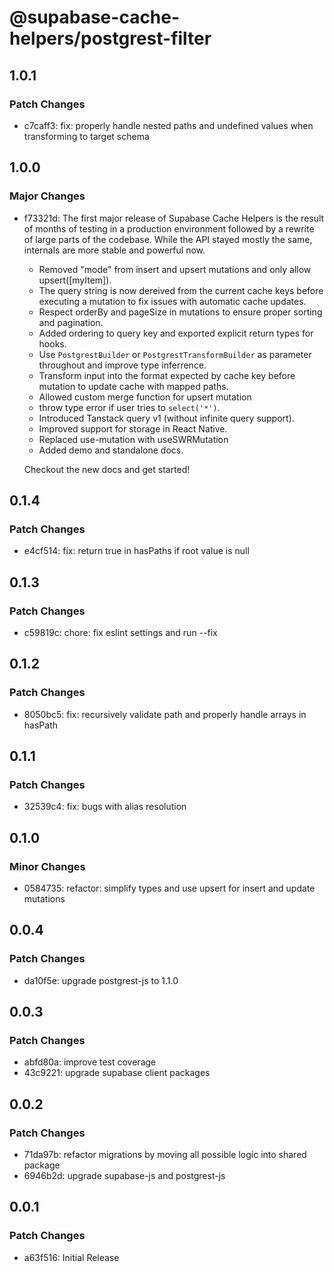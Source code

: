 # @supabase-cache-helpers/postgrest-filter

## 1.0.1

### Patch Changes

- c7caff3: fix: properly handle nested paths and undefined values when transforming to target schema

## 1.0.0

### Major Changes

- f73321d: The first major release of Supabase Cache Helpers is the result of months of testing in a production environment followed by a rewrite of large parts of the codebase. While the API stayed mostly the same, internals are more stable and powerful now.

  - Removed "mode" from insert and upsert mutations and only allow upsert([myItem]).
  - The query string is now dereived from the current cache keys before executing a mutation to fix issues with automatic cache updates.
  - Respect orderBy and pageSize in mutations to ensure proper sorting and pagination.
  - Added ordering to query key and exported explicit return types for hooks.
  - Use `PostgrestBuilder` or `PostgrestTransformBuilder` as parameter throughout and improve type inferrence.
  - Transform input into the format expected by cache key before mutation to update cache with mapped paths.
  - Allowed custom merge function for upsert mutation
  - throw type error if user tries to `select('*')`.
  - Introduced Tanstack query v1 (without infinite query support).
  - Improved support for storage in React Native.
  - Replaced use-mutation with useSWRMutation
  - Added demo and standalone docs.

  Checkout the new docs and get started!

## 0.1.4

### Patch Changes

- e4cf514: fix: return true in hasPaths if root value is null

## 0.1.3

### Patch Changes

- c59819c: chore: fix eslint settings and run --fix

## 0.1.2

### Patch Changes

- 8050bc5: fix: recursively validate path and properly handle arrays in hasPath

## 0.1.1

### Patch Changes

- 32539c4: fix: bugs with alias resolution

## 0.1.0

### Minor Changes

- 0584735: refactor: simplify types and use upsert for insert and update mutations

## 0.0.4

### Patch Changes

- da10f5e: upgrade postgrest-js to 1.1.0

## 0.0.3

### Patch Changes

- abfd80a: improve test coverage
- 43c9221: upgrade supabase client packages

## 0.0.2

### Patch Changes

- 71da97b: refactor migrations by moving all possible logic into shared package
- 6946b2d: upgrade supabase-js and postgrest-js

## 0.0.1

### Patch Changes

- a63f516: Initial Release
